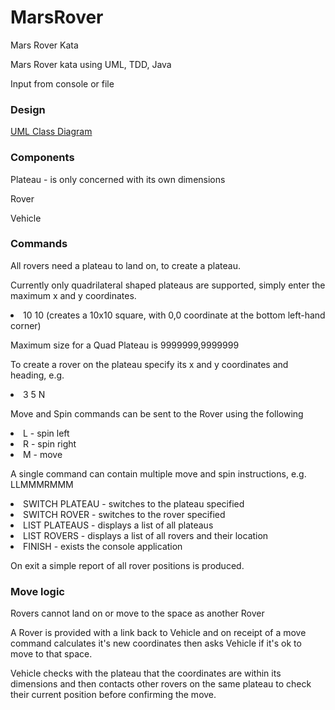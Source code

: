 # MarsRover
Mars Rover Kata

Mars Rover kata using UML, TDD, Java

Input from console or file

### Design

[UML Class Diagram](https://github.com)


### Components
Plateau - is only concerned with its own dimensions

Rover 

Vehicle


### Commands
All rovers need a plateau to land on, to create a plateau.

Currently only quadrilateral shaped plateaus are supported, simply enter the maximum x and y coordinates.

<li>10 10 (creates a 10x10 square, with 0,0 coordinate at the bottom left-hand corner)

Maximum size for a Quad Plateau is 9999999,9999999

To create a rover on the plateau specify its x and y coordinates and heading, e.g.

<li>3 5 N

Move and Spin commands can be sent to the Rover using the following
<li>L - spin left
<li>R - spin right
<li>M - move

A single command can contain multiple move and spin instructions, e.g. LLMMMRMMM

<li>SWITCH PLATEAU <plateau_id> - switches to the plateau specified
<li>SWITCH ROVER <rover_id> - switches to the rover specified
<li>LIST PLATEAUS - displays a list of all plateaus
<li>LIST ROVERS - displays a list of all rovers and their location
<li>FINISH - exists the console application

On exit a simple report of all rover positions is produced.

### Move logic
Rovers cannot land on or move to the space as another Rover

A Rover is provided with a link back to Vehicle and on receipt of a move command calculates 
it's new coordinates then asks Vehicle if it's ok to move to that space.

Vehicle checks with the plateau that the coordinates are within its dimensions and 
then contacts other rovers on the same plateau to check their current position before 
confirming the move.
